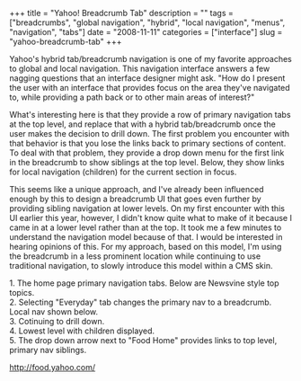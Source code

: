 +++
title = "Yahoo! Breadcrumb Tab"
description = ""
tags = ["breadcrumbs", "global navigation", "hybrid", "local navigation", "menus", "navigation", "tabs"]
date = "2008-11-11"
categories = ["interface"]
slug = "yahoo-breadcrumb-tab"
+++


<p>Yahoo's hybrid tab/breadcrumb navigation is one of my favorite approaches to global and local navigation. This navigation interface answers a few nagging questions that an interface designer might ask. "How do I present the user with an interface that provides focus on the area they've navigated to, while providing a path back or to other main areas of interest?"</p>
<p>What's interesting here is that they provide a row of primary navigation tabs at the top level, and replace that with a hybrid tab/breadcrumb once the user makes the decision to drill down. The first problem you encounter with that behavior is that you lose the links back to primary sections of content. To deal with that problem, they provide a drop down menu for the first link in the breadcrumb to show siblings at the top level. Below, they show links for local navigation (children) for the current section in focus.</p>
<p>This seems like a unique approach, and I've already been influenced enough by this to design a breadcrumb UI that goes even further by providing sibling navigation at lower levels. On my first encounter with this UI earlier this year, however, I didn't know quite what to make of it because I came in at a lower level rather than at the top. It took me a few minutes to understand the navigation model because of that. I would be interested in hearing opinions of this. For my approach, based on this model, I'm using the breadcrumb in a less prominent location while continuing to use traditional navigation, to slowly introduce this model within a CMS skin.</p>
<div id="screens-full" class="clear"><div class="caption">1. The home page primary navigation tabs. Below are Newsvine style top topics.</div><div class="fullimg clear"><a href="http://media.konigi.com/interface/yahoo-breadcrumb-tab-1.png" class="group" rel="group" title="1. The home page primary navigation tabs. Below are Newsvine style top topics."><img src="http://media.konigi.com/interface/yahoo-breadcrumb-tab-1.png" alt="" class="img-responsive"></a></div></div><div id="screens-full" class="clear"><div class="caption">2. Selecting &quot;Everyday&quot; tab changes the primary nav to a breadcrumb. Local nav shown below.</div><div class="fullimg clear"><a href="http://media.konigi.com/interface/yahoo-breadcrumb-tab-2.png" class="group" rel="group" title="2. Selecting &quot;Everyday&quot; tab changes the primary nav to a breadcrumb. Local nav shown below..."><img src="http://media.konigi.com/interface/yahoo-breadcrumb-tab-2.png" alt="" class="img-responsive"></a></div></div><div id="screens-full" class="clear"><div class="caption">3. Cotinuing to drill down.</div><div class="fullimg clear"><a href="http://media.konigi.com/interface/yahoo-breadcrumb-tab-3.png" class="group" rel="group" title="3. Cotinuing to drill down."><img src="http://media.konigi.com/interface/yahoo-breadcrumb-tab-3.png" alt="" class="img-responsive"></a></div></div><div id="screens-full" class="clear"><div class="caption">4. Lowest level with children displayed.</div><div class="fullimg clear"><a href="http://media.konigi.com/interface/yahoo-breadcrumb-tab-4.png" class="group" rel="group" title="4. Lowest level with children displayed."><img src="http://media.konigi.com/interface/yahoo-breadcrumb-tab-4.png" alt="" class="img-responsive"></a></div></div><div id="screens-full" class="clear"><div class="caption">5. The drop down arrow next to &quot;Food Home&quot; provides links to top level, primary nav siblings.</div><div class="fullimg clear"><a href="http://media.konigi.com/interface/yahoo-breadcrumb-tab-5.png" class="group" rel="group" title="5. The drop down arrow next to &quot;Food Home&quot; provides links to top level, primary nav siblin..."><img src="http://media.konigi.com/interface/yahoo-breadcrumb-tab-5.png" alt="" class="img-responsive"></a></div></div>        
<p><a href="http://food.yahoo.com/">http://food.yahoo.com/</a></p>

